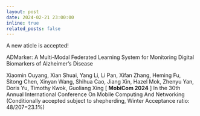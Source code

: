 ```yaml
---
layout: post
date: 2024-02-21 23:00:00
inline: true
related_posts: false
---
```

A new aticle is accepted!

ADMarker: A Multi-Modal Federated Learning System for Monitoring Digital Biomarkers of Alzheimer’s Disease

Xiaomin Ouyang, Xian Shuai, Yang Li, Li Pan, Xifan Zhang, Heming Fu, Sitong Chen, Xinyan Wang, Shihua Cao, Jiang Xin, Hazel Mok, Zhenyu Yan, Doris Yu, Timothy Kwok, Guoliang Xing
[ **MobiCom 2024** ] In the 30th Annual International Conference On Mobile Computing And Networking (Conditionally accepted subject to shepherding, Winter Acceptance ratio: 48/207=23.1%)
